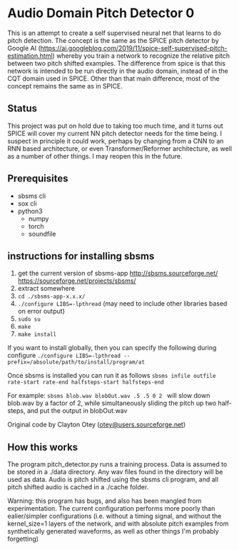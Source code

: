 # Audio Domain Pitch Detector 0
This is an attempt to create a self supervised neural net that learns to do pitch detection. The concept is the same as the SPICE pitch detector by Google AI (https://ai.googleblog.com/2019/11/spice-self-supervised-pitch-estimation.html) whereby you train a network to recognize the relative pitch between two pitch shifted examples. The difference from spice is that this network is intended to be run directly in the audio domain, instead of in the CQT domain used in SPICE. Other than that main difference, most of the concept remains the same as in SPICE.


## Status
This project was put on hold due to taking too much time, and it turns out SPICE will cover my current NN pitch detector needs for the time being. I suspect in principle it could work, perhaps by changing from a CNN to an RNN based architecture, or even Transformer/Reformer architecture, as well as a number of other things. I may reopen this in the future.

## Prerequisites
- sbsms cli
- sox cli
- python3
    - numpy
    - torch
    - soundfile

## instructions for installing sbsms
1. get the current version of sbsms-app http://sbsms.sourceforge.net/ https://sourceforge.net/projects/sbsms/
2. extract somewhere
3. `cd ./sbsms-app-x.x.x/`
4. `./configure LIBS=-lpthread` (may need to include other libraries based on error output)
5. `sudo su`
6. `make`
7. `make install`

If you want to install globally, then you can specify the following during configure
`./configure LIBS=-lpthread --prefix=/absolute/path/to/install/program/at`

Once sbsms is installed you can run it as follows
`sbsms infile outfile rate-start rate-end halfsteps-start halfsteps-end`

For example:
`sbsms blob.wav blobOut.wav .5 .5 0 2 `
will slow down blob.wav by a factor of 2, while simultaneously sliding the pitch up two half-steps, and put the output in blobOut.wav

Original code by Clayton Otey (otey@users.sourceforge.net)


## How this works

The program pitch_detector.py runs a training process. Data is assumed to be stored in a ./data directory. Any wav files found in the directory will be used as data. Audio is pitch shifted using the sbsms cli program, and all pitch shifted audio is cached in a ./cache folder.

Warning: this program has bugs, and also has been mangled from experimentation. The current configuration performs more poorly than ealier/simpler configurations (i.e. without a timing signal, and without the kernel_size=1 layers of the network, and with absolute pitch examples from synthetically generated waveforms, as well as other things I'm probably forgetting)